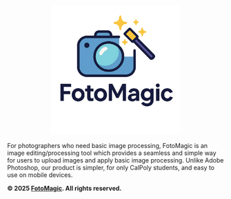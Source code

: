<p align="center">
  <img src="../frontend/public/logo.png" alt="Fotomagic logo" width="300"/>
</p>
For photographers who need basic image processing, FotoMagic is an image editing/processing tool which provides a seamless and simple way for users to upload images and apply basic image processing. Unlike Adobe Photoshop, our product is simpler, for only CalPoly students, and easy to use on mobile devices.

**© 2025 [FotoMagic](https://ambitious-dune-0f7fde21e.6.azurestaticapps.net/). All rights reserved.**
